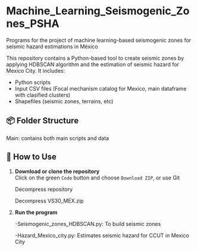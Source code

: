 # Machine_Learning_Seismogenic_Zones_PSHA
Programs for the project of machine learning-based seismogenic zones for seismic hazard estimations in México

This repository contains a Python-based tool to create seismic zones by applying HDBSCAN algorithm and the estimation of seismic hazard for Mexico City. 
It includes:
- Python scripts
- Input CSV files (Focal mechanism catalog for Mexico, main dataframe with clasified clusters)
- Shapefiles (seismic zones, terrains, etc)

## 📦 Folder Structure
Main: contains both main scripts and data

## 🚀 How to Use

1. **Download or clone the repository**  
   Click on the green `Code` button and choose `Download ZIP`, or use Git
   
   Decompress repository

   Decompress VS30_MEX.zip
3. **Run the program**

   -Seismogenic_zones_HDBSCAN.py: To build seismic zones
   
   -Hazard_Mexico_city.py: Estimates seismic hazard for CCUT in Mexico City
